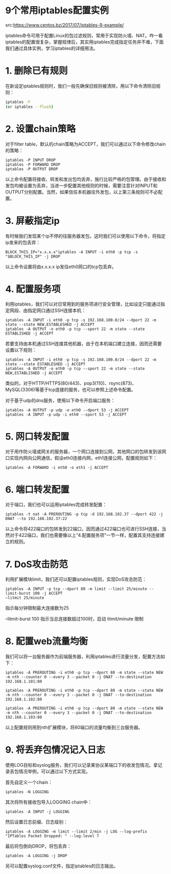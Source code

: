 # 9个常用iptables配置实例

src:https://www.centos.bz/2017/07/iptables-9-example/



iptables命令可用于配置Linux的包过滤规则，常用于实现防火墙、NAT。咋一看iptables的配置很复杂，掌握规律后，其实用iptables完成指定任务并不难，下面我们通过具体实例，学习iptables的详细用法。

# 1. 删除已有规则
在新设定iptables规则时，我们一般先确保旧规则被清除，用以下命令清除旧规则：

```bash
iptables -F
(or iptables --flush)
```

# 2. 设置chain策略
对于filter table，默认的chain策略为ACCEPT，我们可以通过以下命令修改chain的策略：

```
iptables -P INPUT DROP
iptables -P FORWARD DROP
iptables -P OUTPUT DROP
```
以上命令配置将接收、转发和发出包均丢弃，施行比较严格的包管理。由于接收和发包均被设置为丢弃，当进一步配置其他规则的时候，需要注意针对INPUT和OUTPUT分别配置。当然，如果信任本机器往外发包，以上第三条规则可不必配置。

# 3. 屏蔽指定ip
有时候我们发现某个ip不停的往服务器发包，这时我们可以使用以下命令，将指定ip发来的包丢弃：

```
BLOCK_THIS_IP="x.x.x.x"iptables -A INPUT -i eth0 -p tcp -s "$BLOCK_THIS_IP" -j DROP
```

以上命令设置将由x.x.x.x ip发往eth0网口的tcp包丢弃。

# 4. 配置服务项
利用iptables，我们可以对日常用到的服务项进行安全管理，比如设定只能通过指定网段、由指定网口通过SSH连接本机：

```
iptables -A INPUT -i eth0 -p tcp -s 192.168.100.0/24 --dport 22 -m state --state NEW,ESTABLESHED -j ACCEPT
iptables -A OUTPUT -o eth0 -p tcp --sport 22 -m state --state ESTABLISHED -j ACCEPT
```
若要支持由本机通过SSH连接其他机器，由于在本机端口建立连接，因而还需要设置以下规则：

```
iptables -A INPUT -i eth0 -p tcp -s 192.168.100.0/24 --dport 22 -m state --state ESTABLESHED -j ACCEPT
iptables -A OUTPUT -o eth0 -p tcp --sport 22 -m state --state NEW,ESTABLISHED -j ACCEPT
```

类似的，对于HTTP/HTTPS(80/443)、pop3(110)、rsync(873)、MySQL(3306)等基于tcp连接的服务，也可以参照上述命令配置。

对于基于udp的dns服务，使用以下命令开启端口服务：

```
iptables -A OUTPUT -p udp -o eth0 --dport 53 -j ACCEPT
iptables -A INPUT -p udp -i eth0 --sport 53 -j ACCEPT
```

# 5. 网口转发配置
对于用作防火墙或网关的服务器，一个网口连接到公网，其他网口的包转发到该网口实现内网向公网通信，假设eth0连接内网，eth1连接公网，配置规则如下：

```
iptables -A FORWARD -i eth0 -o eth1 -j ACCEPT
```

# 6. 端口转发配置
对于端口，我们也可以运用iptables完成转发配置：

```
iptables -t nat -A PREROUTING -p tcp -d 192.168.102.37 --dport 422 -j DNAT --to 192.168.102.37:22
```

以上命令将422端口的包转发到22端口，因而通过422端口也可进行SSH连接，当然对于422端口，我们也需要像以上“4.配置服务项”一节一样，配置其支持连接建立的规则。

# 7. DoS攻击防范
利用扩展模块limit，我们还可以配置iptables规则，实现DoS攻击防范：

```
iptables -A INPUT -p tcp --dport 80 -m limit --limit 25/minute --limit-burst 100 -j ACCEPT
–litmit 25/minute 
```

指示每分钟限制最大连接数为25

–litmit-burst 100 指示当总连接数超过100时，启动 litmit/minute 限制

# 8. 配置web流量均衡
我们可以将一台服务器作为前端服务器，利用iptables进行流量分发，配置方法如下：

```
iptables -A PREROUTING -i eth0 -p tcp --dport 80 -m state --state NEW -m nth --counter 0 --every 3 --packet 0 -j DNAT --to-destination 192.168.1.101:80 

iptables -A PREROUTING -i eth0 -p tcp --dport 80 -m state --state NEW -m nth --counter 0 --every 3 --packet 0 -j DNAT --to-destination 192.168.1.102:80 

iptables -A PREROUTING -i eth0 -p tcp --dport 80 -m state --state NEW -m nth --counter 0 --every 3 --packet 0 -j DNAT --to-destination 192.168.1.103:80
```

以上配置规则用到nth扩展模块，将80端口的流量均衡到三台服务器。

# 9. 将丢弃包情况记入日志
使用LOG目标和syslog服务，我们可以记录某协议某端口下的收发包情况。拿记录丢包情况举例，可以通过以下方式实现。

首先自定义一个chain：

```
iptables -N LOGGING
```

其次将所有接收包导入LOGGING chain中：

```
iptables -A INPUT -j LOGGING
```

然后设置日志前缀、日志级别：

```
iptables -A LOGGING -m limit --limit 2/min -j LOG --log-prefix "IPTables Packet Dropped: " --log-level 7
```

最后将包倒向DROP，将包丢弃：

```
iptables -A LOGGING -j DROP
```

另可以配置syslog.conf文件，指定iptables的日志输出。